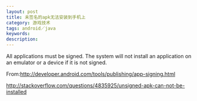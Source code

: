 ```yaml
---
layout: post
title: 未签名的apk无法安装到手机上
category: 游戏技术
tags: android／java
keywords: 
description: 
---
```


All applications must be signed. The system will not install an
application on an emulator or a device if it is not signed.

From:<http://developer.android.com/tools/publishing/app-signing.html>

<http://stackoverflow.com/questions/4835925/unsigned-apk-can-not-be-installed>

 








